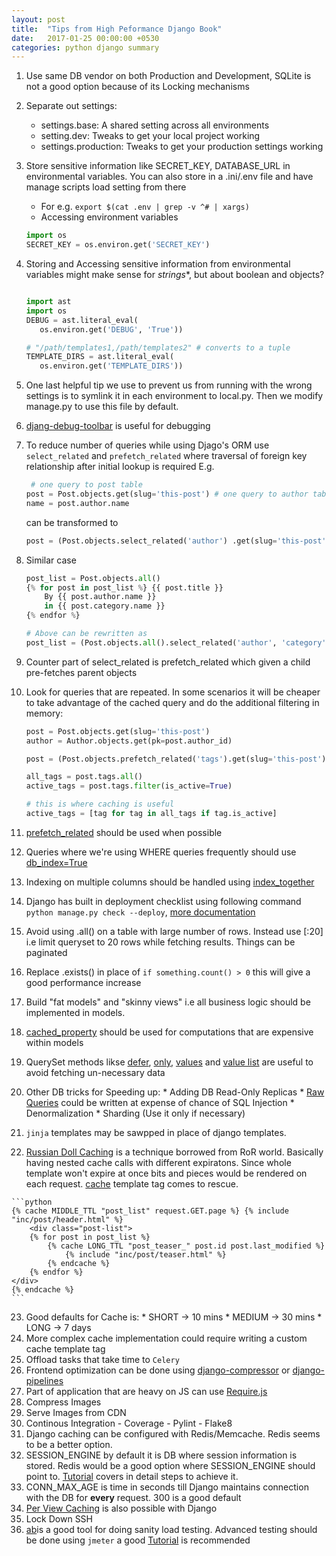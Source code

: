 ```yaml
---
layout: post
title:  "Tips from High Peformance Django Book"
date:   2017-01-25 00:00:00 +0530
categories: python django summary
---
```


1. Use same DB vendor on both Production and Development, SQLite is not a good option because of its Locking mechanisms
2. Separate out settings:
	* settings.base: A shared setting across all environments
	* setting.dev: Tweaks to get your local project working
	* settings.production: Tweaks to get your production settings working
3. Store sensitive information like SECRET_KEY, DATABASE_URL in environmental variables. You can also store in a .ini/.env file and have manage scripts load setting from there
	* For e.g. `export $(cat .env | grep -v ^# | xargs)`
	* Accessing environment variables 
	``` python
	import os
	SECRET_KEY = os.environ.get('SECRET_KEY')
	```
4. Storing and Accessing sensitive information from environmental variables might make sense for *strings**, but about boolean and objects? 
	```python

   import ast
   import os
   DEBUG = ast.literal_eval(
       os.environ.get('DEBUG', 'True'))
	
	# "/path/templates1,/path/templates2" # converts to a tuple
	TEMPLATE_DIRS = ast.literal_eval(
       os.environ.get('TEMPLATE_DIRS'))
	```
5. One last helpful tip we use to prevent us from running with the wrong settings is to symlink it in each environment to local.py. Then we modify manage.py to use this file by default.
6. [djang-debug-toolbar](https://github.com/jazzband/django-debug-toolbar) is useful for debugging
7. To reduce number of queries while using Djago's ORM use `select_related` and `prefetch_related` where traversal of foreign key relationship after initial lookup is required E.g.
	```python
	 # one query to post table
	post = Post.objects.get(slug='this-post') # one query to author table
	name = post.author.name
	```

	can be transformed to
	```python
	post = (Post.objects.select_related('author') .get(slug='this-post'))
	```
8. Similar case
	```python
	post_list = Post.objects.all()
	{% for post in post_list %} {{ post.title }}
		By {{ post.author.name }}
		in {{ post.category.name }}
	{% endfor %}

	# Above can be rewritten as
	post_list = (Post.objects.all().select_related('author', 'category'))
    ```
9. Counter part of select_related is prefetch_related which given a child pre-fetches parent objects
10. Look for queries that are repeated. In some scenarios it will be cheaper to take advantage of the cached query and do the additional filtering in memory:

	```python
	post = Post.objects.get(slug='this-post')
	author = Author.objects.get(pk=post.author_id)

	post = (Post.objects.prefetch_related('tags').get(slug='this-post'))

	all_tags = post.tags.all()
	active_tags = post.tags.filter(is_active=True)

	# this is where caching is useful
	active_tags = [tag for tag in all_tags if tag.is_active]
	```
 11. [prefetch_related](https://docs.djangoproject.com/en/1.10/ref/models/querysets/#prefetch-related) should be used when possible
 12. Queries where we're using WHERE queries frequently should use [db_index=True](https://docs.djangoproject.com/en/1.10/ref/models/fields/#db-index)
 13. Indexing on multiple columns should be handled using [index_together](https://docs.djangoproject.com/en/1.10/ref/models/options/#index-together)
 14. Django has built in deployment checklist using following command `python manage.py check --deploy`, [more documentation](https://docs.djangoproject.com/en/1.10/howto/deployment/checklist/)
 15. Avoid using .all() on a table with large number of rows. Instead use [:20] i.e limit queryset to 20 rows while fetching results. Things can be paginated
 16. Replace .exists() in place of `if something.count() > 0` this will give a good performance increase
 17. Build "fat models" and "skinny views" i.e all business logic should be implemented in models.
 18. [cached_property](https://docs.djangoproject.com/en/1.10/ref/utils/#django.utils.functional.cached_property) should be used for computations that are expensive within models
 19. QuerySet methods likse [defer](https://docs.djangoproject.com/en/1.10/ref/models/querysets/#django.db.models.query.QuerySet.defer), [only](https://docs.djangoproject.com/en/1.10/ref/models/querysets/#only), [values](https://docs.djangoproject.com/en/1.10/ref/models/querysets/#values) and [value list](https://docs.djangoproject.com/en/1.10/ref/models/querysets/#values-list) are useful to avoid fetching un-necessary data
 20. Other DB tricks for Speeding up:
 	* Adding DB Read-Only Replicas
 	* [Raw Queries](https://docs.djangoproject.com/en/1.10/topics/db/sql/#executing-raw-queries) could be written at expense of chance of SQL Injection
 	* Denormalization
 	* Sharding (Use it only if necessary)
 21. `jinja` templates may be sawpped in place of django templates. 
 22. [Russian Doll Caching](http://blog.remarkablelabs.com/2012/12/russian-doll-caching-cache-digests-rails-4-countdown-to-2013) is a technique borrowed from RoR world. Basically having nested cache calls with different expiratons. Since whole template won't expire at once bits and pieces would be rendered on each request. [cache](https://docs.djangoproject.com/en/1.10/topics/cache/#template-fragment-caching) template tag comes to rescue.

 	```python
	{% cache MIDDLE_TTL "post_list" request.GET.page %} {% include "inc/post/header.html" %}
		<div class="post-list">
		{% for post in post_list %}
	 		{% cache LONG_TTL "post_teaser_" post.id post.last_modified %} 
	 			{% include "inc/post/teaser.html" %}
			{% endcache %} 
		{% endfor %}
	</div>
	{% endcache %} 	
 	```
 23. Good defaults for Cache is:
 	* SHORT -> 10 mins
 	* MEDIUM -> 30 mins
 	* LONG -> 7 days
 24. More complex cache implementation could require writing a custom cache template tag
 25. Offload tasks that take time to `Celery`
 26. Frontend optimization can be done using [django-compressor](https://django-compressor.readthedocs.io/en/latest/) or [django-pipelines](https://django-compressor.readthedocs.io/en/latest/)
 27. Part of application that are heavy on JS can use [Require.js](http://requirejs.org/)
 28. Compress Images
 29. Serve Images from CDN
 30. Continous Integration
 	- Coverage
 	- Pylint
 	- Flake8
 31. Django caching can be configured with Redis/Memcache. Redis seems to be a better option. 
 32. SESSION_ENGINE by default it is DB where session information is stored. Redis would be a good option where SESSION_ENGINE should point to. [Tutorial](http://michal.karzynski.pl/blog/2013/07/14/using-redis-as-django-session-store-and-cache-backend/) covers in detail steps to achieve it. 
 33. CONN_MAX_AGE is time in seconds till Django maintains connection with the DB for **every** request. 300 is a good default
 34. [Per View Caching](https://docs.djangoproject.com/en/1.10/topics/cache/#the-per-view-cache) is also possible with Django
 35. Lock Down SSH
 36. [ab](https://httpd.apache.org/docs/2.4/programs/ab.html)is a good tool for doing sanity load testing. Advanced testing should be done using `jmeter` a good [Tutorial](https://lincolnloop.com/blog/load-testing-jmeter-part-1-getting-started/) is recommended